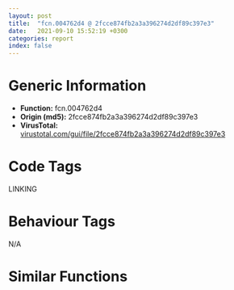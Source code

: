 ```yaml
---
layout: post
title:  "fcn.004762d4 @ 2fcce874fb2a3a396274d2df89c397e3"
date:   2021-09-10 15:52:19 +0300
categories: report
index: false
---
```


# Generic Information
- **Function:** fcn.004762d4
- **Origin (md5):** 2fcce874fb2a3a396274d2df89c397e3
- **VirusTotal:** [virustotal.com/gui/file/2fcce874fb2a3a396274d2df89c397e3][virustotal_ref]

# Code Tags
<span class="tag" id="LINKING">LINKING</span>


# Behaviour Tags
<span class="bhv-tag" id="na">N/A</span>

# Similar Functions
<script type="text/javascript" src="https://www.gstatic.com/charts/loader.js"></script>
<script type="text/javascript">

    google.charts.load('current', {'packages':['corechart']});
    google.charts.setOnLoadCallback(drawChart);

    function drawChart() {
    var data = new google.visualization.DataTable();
        data.addColumn('number', 'X');
        data.addColumn('number', 'Y');
        data.addColumn({type: 'string', role: 'tooltip', 'p': {'html': true}});
        data.addColumn({'type': 'string', 'role': 'style'});
        
        data.addRows([
    [-12.074965476989746, 13.31798267364502, '<b><a href="/report/fcn.004762d4@2fcce874fb2a3a396274d2df89c397e3">fcn.004762d4</a><br>@2fcce874fb2a3a396274d2df89c397e3</b><br>push ebp<br>mov ebp, esp<br>cmp byte[ebp+8], 0<br>jne 0x476304<br>push esi<br>mov esi, 0x543300<br>cmp dword[esi], 0<br>je 0x4762f8<br>cmp dword[esi], 0xffffffff<br>je 0x4762f5<br>push dword[esi]<br>call dword[sym.imp.KERNEL32.dll_FreeLibrary]<br>and dword[esi], 0<br>add esi, 4<br>cmp esi, 0x54330c<br>jne 0x4762e3<br>pop esi<br>pop ebp<br>ret <br><eoc> ', 'point { fill-color: #e0440e; }'],
[47.739501953125, 142.96743774414062, '<b><a href="/report/fcn.004667f0@394c28c779b535ac47055481e5ab2427">fcn.004667f0</a><br>@394c28c779b535ac47055481e5ab2427</b><br>push ebp<br>mov ebp, esp<br>cmp byte[ebp+8], 0<br>jne 0x466820<br>push esi<br>mov esi, 0x49eae8<br>cmp dword[esi], 0<br>je 0x466814<br>cmp dword[esi], 0xffffffff<br>je 0x466811<br>push dword[esi]<br>call dword[sym.imp.KERNEL32.dll_FreeLibrary]<br>and dword[esi], 0<br>add esi, 4<br>cmp esi, 0x49eaf4<br>jne 0x4667ff<br>pop esi<br>pop ebp<br>ret <br><eoc> ', 'null'],
[-39.408267974853516, -22.048627853393555, '<b><a href="/report/fcn.0041f7a2@835812ed365516de32516b9bf14b0450">fcn.0041f7a2</a><br>@835812ed365516de32516b9bf14b0450</b><br>push ebp<br>mov ebp, esp<br>cmp byte[ebp+8], 0<br>jne 0x41f7d2<br>push esi<br>mov esi, 0x4d7608<br>cmp dword[esi], 0<br>je 0x41f7c6<br>cmp dword[esi], 0xffffffff<br>je 0x41f7c3<br>push dword[esi]<br>call dword[sym.imp.KERNEL32.dll_FreeLibrary]<br>and dword[esi], 0<br>add esi, 4<br>cmp esi, 0x4d7614<br>jne 0x41f7b1<br>pop esi<br>pop ebp<br>ret <br><eoc> ', 'null'],
[40.985286712646484, -29.803268432617188, '<b><a href="/report/fcn.0040c3e9@a7fde220a04c8ad1ded25e571c4daa50">fcn.0040c3e9</a><br>@a7fde220a04c8ad1ded25e571c4daa50</b><br>push ebp<br>mov ebp, esp<br>cmp byte[ebp+8], 0<br>jne 0x40c419<br>push esi<br>mov esi, 0x426a04<br>cmp dword[esi], 0<br>je 0x40c40d<br>cmp dword[esi], 0xffffffff<br>je 0x40c40a<br>push dword[esi]<br>call dword[sym.imp.KERNEL32.dll_FreeLibrary]<br>and dword[esi], 0<br>add esi, 4<br>cmp esi, 0x426a14<br>jne 0x40c3f8<br>pop esi<br>pop ebp<br>ret <br><eoc> ', 'null'],
[-71.63594818115234, -51.628509521484375, '<b><a href="/report/fcn.004667f0@3a017db0719485179e5931e1ff048b6a">fcn.004667f0</a><br>@3a017db0719485179e5931e1ff048b6a</b><br>push ebp<br>mov ebp, esp<br>cmp byte[ebp+8], 0<br>jne 0x466820<br>push esi<br>mov esi, 0x49eae8<br>cmp dword[esi], 0<br>je 0x466814<br>cmp dword[esi], 0xffffffff<br>je 0x466811<br>push dword[esi]<br>call dword[sym.imp.KERNEL32.dll_FreeLibrary]<br>and dword[esi], 0<br>add esi, 4<br>cmp esi, 0x49eaf4<br>jne 0x4667ff<br>pop esi<br>pop ebp<br>ret <br><eoc> ', 'null'],
[-28.373830795288086, -63.18299865722656, '<b><a href="/report/fcn.10006844@b74a1e462e0b6bacec09e2503391e156">fcn.10006844</a><br>@b74a1e462e0b6bacec09e2503391e156</b><br>push ebp<br>mov ebp, esp<br>cmp byte[ebp+8], 0<br>jne 0x10006874<br>push esi<br>mov esi, 0x1001ebd0<br>cmp dword[esi], 0<br>je 0x10006868<br>cmp dword[esi], 0xffffffff<br>je 0x10006865<br>push dword[esi]<br>call dword[sym.imp.KERNEL32.dll_FreeLibrary]<br>and dword[esi], 0<br>add esi, 4<br>cmp esi, 0x1001ebdc<br>jne 0x10006853<br>pop esi<br>pop ebp<br>ret <br><eoc> ', 'null'],
[-9.666780471801758, 89.93055725097656, '<b><a href="/report/fcn.00405139@ea6f23b2cb496f8773ec04df5c0f8d87">fcn.00405139</a><br>@ea6f23b2cb496f8773ec04df5c0f8d87</b><br>push ebp<br>mov ebp, esp<br>cmp byte[ebp+8], 0<br>jne 0x405169<br>push esi<br>mov esi, 0x49bf04<br>cmp dword[esi], 0<br>je 0x40515d<br>cmp dword[esi], 0xffffffff<br>je 0x40515a<br>push dword[esi]<br>call dword[sym.imp.KERNEL32.dll_FreeLibrary]<br>and dword[esi], 0<br>add esi, 4<br>cmp esi, 0x49bf14<br>jne 0x405148<br>pop esi<br>pop ebp<br>ret <br><eoc> ', 'null'],
[-87.97795104980469, -7.85935640335083, '<b><a href="/report/fcn.00405139@03a5d7e745838b7e7a4c7d09dcb64e60">fcn.00405139</a><br>@03a5d7e745838b7e7a4c7d09dcb64e60</b><br>push ebp<br>mov ebp, esp<br>cmp byte[ebp+8], 0<br>jne 0x405169<br>push esi<br>mov esi, 0x49bf04<br>cmp dword[esi], 0<br>je 0x40515d<br>cmp dword[esi], 0xffffffff<br>je 0x40515a<br>push dword[esi]<br>call dword[sym.imp.KERNEL32.dll_FreeLibrary]<br>and dword[esi], 0<br>add esi, 4<br>cmp esi, 0x49bf14<br>jne 0x405148<br>pop esi<br>pop ebp<br>ret <br><eoc> ', 'null'],
[108.54537963867188, 15.683595657348633, '<b><a href="/report/fcn.0041f7b2@c0371bf2f84d37acabd30e547b4cc5fa">fcn.0041f7b2</a><br>@c0371bf2f84d37acabd30e547b4cc5fa</b><br>push ebp<br>mov ebp, esp<br>cmp byte[ebp+8], 0<br>jne 0x41f7e2<br>push esi<br>mov esi, 0x449608<br>cmp dword[esi], 0<br>je 0x41f7d6<br>cmp dword[esi], 0xffffffff<br>je 0x41f7d3<br>push dword[esi]<br>call dword[sym.imp.KERNEL32.dll_FreeLibrary]<br>and dword[esi], 0<br>add esi, 4<br>cmp esi, 0x449614<br>jne 0x41f7c1<br>pop esi<br>pop ebp<br>ret <br><eoc> ', 'null'],
[-62.09574508666992, 110.08634185791016, '<b><a href="/report/fcn.0040bf21@b9e7701b101639a92238161f00b7471e">fcn.0040bf21</a><br>@b9e7701b101639a92238161f00b7471e</b><br>push ebp<br>mov ebp, esp<br>cmp byte[ebp+8], 0<br>jne 0x40bf51<br>push esi<br>mov esi, 0x42f5a4<br>cmp dword[esi], 0<br>je 0x40bf45<br>cmp dword[esi], 0xffffffff<br>je 0x40bf42<br>push dword[esi]<br>call dword[sym.imp.KERNEL32.dll_FreeLibrary]<br>and dword[esi], 0<br>add esi, 4<br>cmp esi, 0x42f5b0<br>jne 0x40bf30<br>pop esi<br>pop ebp<br>ret <br><eoc> ', 'null'],
[-88.6341323852539, -115.71741485595703, '<b><a href="/report/fcn.0040bf21@2befdc6dad4b6936d78e65ffd5537599">fcn.0040bf21</a><br>@2befdc6dad4b6936d78e65ffd5537599</b><br>push ebp<br>mov ebp, esp<br>cmp byte[ebp+8], 0<br>jne 0x40bf51<br>push esi<br>mov esi, 0x42f5a4<br>cmp dword[esi], 0<br>je 0x40bf45<br>cmp dword[esi], 0xffffffff<br>je 0x40bf42<br>push dword[esi]<br>call dword[sym.imp.KERNEL32.dll_FreeLibrary]<br>and dword[esi], 0<br>add esi, 4<br>cmp esi, 0x42f5b0<br>jne 0x40bf30<br>pop esi<br>pop ebp<br>ret <br><eoc> ', 'null'],
[155.02891540527344, -33.812217712402344, '<b><a href="/report/fcn.00411127@597d9ee507d1b2a81775aa98c4a2271a">fcn.00411127</a><br>@597d9ee507d1b2a81775aa98c4a2271a</b><br>push ebp<br>mov ebp, esp<br>cmp byte[ebp+8], 0<br>jne 0x411157<br>push esi<br>mov esi, 0x63bf94<br>cmp dword[esi], 0<br>je 0x41114b<br>cmp dword[esi], 0xffffffff<br>je 0x411148<br>push dword[esi]<br>call dword[sym.imp.KERNEL32.dll_FreeLibrary]<br>and dword[esi], 0<br>add esi, 4<br>cmp esi, 0x63bfa4<br>jne 0x411136<br>pop esi<br>pop ebp<br>ret <br><eoc> ', 'null'],
[-143.35862731933594, 33.24594497680664, '<b><a href="/report/fcn.0040bf21@9060907d555cecab3519fcbc82318d7e">fcn.0040bf21</a><br>@9060907d555cecab3519fcbc82318d7e</b><br>push ebp<br>mov ebp, esp<br>cmp byte[ebp+8], 0<br>jne 0x40bf51<br>push esi<br>mov esi, 0x42f5a4<br>cmp dword[esi], 0<br>je 0x40bf45<br>cmp dword[esi], 0xffffffff<br>je 0x40bf42<br>push dword[esi]<br>call dword[sym.imp.KERNEL32.dll_FreeLibrary]<br>and dword[esi], 0<br>add esi, 4<br>cmp esi, 0x42f5b0<br>jne 0x40bf30<br>pop esi<br>pop ebp<br>ret <br><eoc> ', 'null'],
[106.9858169555664, -111.17379760742188, '<b><a href="/report/fcn.004366a6@c2f40b3bc10e39d3d975422ee4d09bab">fcn.004366a6</a><br>@c2f40b3bc10e39d3d975422ee4d09bab</b><br>push ebp<br>mov ebp, esp<br>cmp byte[ebp+8], 0<br>jne 0x4366d6<br>push esi<br>mov esi, 0x4f5b74<br>cmp dword[esi], 0<br>je 0x4366ca<br>cmp dword[esi], 0xffffffff<br>je 0x4366c7<br>push dword[esi]<br>call dword[sym.imp.KERNEL32.dll_FreeLibrary]<br>and dword[esi], 0<br>add esi, 4<br>cmp esi, 0x4f5b84<br>jne 0x4366b5<br>pop esi<br>pop ebp<br>ret <br><eoc> ', 'null'],
[125.92032623291016, 82.47595977783203, '<b><a href="/report/fcn.0040c4e1@8cf34c97b8222fae425942250641fcfd">fcn.0040c4e1</a><br>@8cf34c97b8222fae425942250641fcfd</b><br>push ebp<br>mov ebp, esp<br>cmp byte[ebp+8], 0<br>jne 0x40c511<br>push esi<br>mov esi, 0x4305a4<br>cmp dword[esi], 0<br>je 0x40c505<br>cmp dword[esi], 0xffffffff<br>je 0x40c502<br>push dword[esi]<br>call dword[sym.imp.KERNEL32.dll_FreeLibrary]<br>and dword[esi], 0<br>add esi, 4<br>cmp esi, 0x4305b0<br>jne 0x40c4f0<br>pop esi<br>pop ebp<br>ret <br><eoc> ', 'null'],
[-76.43318939208984, 48.44343185424805, '<b><a href="/report/fcn.0040bf21@31d828bf241be93b3ffe89cf3c313d44">fcn.0040bf21</a><br>@31d828bf241be93b3ffe89cf3c313d44</b><br>push ebp<br>mov ebp, esp<br>cmp byte[ebp+8], 0<br>jne 0x40bf51<br>push esi<br>mov esi, 0x42f5a4<br>cmp dword[esi], 0<br>je 0x40bf45<br>cmp dword[esi], 0xffffffff<br>je 0x40bf42<br>push dword[esi]<br>call dword[sym.imp.KERNEL32.dll_FreeLibrary]<br>and dword[esi], 0<br>add esi, 4<br>cmp esi, 0x42f5b0<br>jne 0x40bf30<br>pop esi<br>pop ebp<br>ret <br><eoc> ', 'null'],
[-32.53596115112305, 53.04432678222656, '<b><a href="/report/fcn.004125e9@7dfa91bbba8f79a5b19b642937435ac0">fcn.004125e9</a><br>@7dfa91bbba8f79a5b19b642937435ac0</b><br>push ebp<br>mov ebp, esp<br>cmp byte[ebp+8], 0<br>jne 0x412619<br>push esi<br>mov esi, 0x4b7f9c<br>cmp dword[esi], 0<br>je 0x41260d<br>cmp dword[esi], 0xffffffff<br>je 0x41260a<br>push dword[esi]<br>call dword[sym.imp.KERNEL32.dll_FreeLibrary]<br>and dword[esi], 0<br>add esi, 4<br>cmp esi, 0x4b7fac<br>jne 0x4125f8<br>pop esi<br>pop ebp<br>ret <br><eoc> ', 'null'],
[37.10209274291992, 80.5212173461914, '<b><a href="/report/fcn.004667f0@2a380710d2016aed75cfad6eacab1d1a">fcn.004667f0</a><br>@2a380710d2016aed75cfad6eacab1d1a</b><br>push ebp<br>mov ebp, esp<br>cmp byte[ebp+8], 0<br>jne 0x466820<br>push esi<br>mov esi, 0x49eae8<br>cmp dword[esi], 0<br>je 0x466814<br>cmp dword[esi], 0xffffffff<br>je 0x466811<br>push dword[esi]<br>call dword[sym.imp.KERNEL32.dll_FreeLibrary]<br>and dword[esi], 0<br>add esi, 4<br>cmp esi, 0x49eaf4<br>jne 0x4667ff<br>pop esi<br>pop ebp<br>ret <br><eoc> ', 'null'],
[7.18332052230835, 47.412906646728516, '<b><a href="/report/fcn.0040bf21@8db9fe0b752fe464ff1c81507df8551a">fcn.0040bf21</a><br>@8db9fe0b752fe464ff1c81507df8551a</b><br>push ebp<br>mov ebp, esp<br>cmp byte[ebp+8], 0<br>jne 0x40bf51<br>push esi<br>mov esi, 0x42f5a4<br>cmp dword[esi], 0<br>je 0x40bf45<br>cmp dword[esi], 0xffffffff<br>je 0x40bf42<br>push dword[esi]<br>call dword[sym.imp.KERNEL32.dll_FreeLibrary]<br>and dword[esi], 0<br>add esi, 4<br>cmp esi, 0x42f5b0<br>jne 0x40bf30<br>pop esi<br>pop ebp<br>ret <br><eoc> ', 'null'],
[-1.2120718955993652, -25.3846435546875, '<b><a href="/report/fcn.004169c0@5f763449465a14d1cdb5ea67e2f984d0">fcn.004169c0</a><br>@5f763449465a14d1cdb5ea67e2f984d0</b><br>push ebp<br>mov ebp, esp<br>cmp byte[ebp+8], 0<br>jne 0x4169f0<br>push esi<br>mov esi, 0x46032c<br>cmp dword[esi], 0<br>je 0x4169e4<br>cmp dword[esi], 0xffffffff<br>je 0x4169e1<br>push dword[esi]<br>call dword[sym.imp.KERNEL32.dll_FreeLibrary]<br>and dword[esi], 0<br>add esi, 4<br>cmp esi, 0x46033c<br>jne 0x4169cf<br>pop esi<br>pop ebp<br>ret <br><eoc> ', 'null'],
[87.9443359375, -34.308448791503906, '<b><a href="/report/fcn.0041f7b2@5e50a67c7e8dbb50c23acbc92eb08f0e">fcn.0041f7b2</a><br>@5e50a67c7e8dbb50c23acbc92eb08f0e</b><br>push ebp<br>mov ebp, esp<br>cmp byte[ebp+8], 0<br>jne 0x41f7e2<br>push esi<br>mov esi, 0x449608<br>cmp dword[esi], 0<br>je 0x41f7d6<br>cmp dword[esi], 0xffffffff<br>je 0x41f7d3<br>push dword[esi]<br>call dword[sym.imp.KERNEL32.dll_FreeLibrary]<br>and dword[esi], 0<br>add esi, 4<br>cmp esi, 0x449614<br>jne 0x41f7c1<br>pop esi<br>pop ebp<br>ret <br><eoc> ', 'null'],
[43.336585998535156, 35.956417083740234, '<b><a href="/report/fcn.004667f0@6f3954a480bef11309decb3759df55ad">fcn.004667f0</a><br>@6f3954a480bef11309decb3759df55ad</b><br>push ebp<br>mov ebp, esp<br>cmp byte[ebp+8], 0<br>jne 0x466820<br>push esi<br>mov esi, 0x49eae8<br>cmp dword[esi], 0<br>je 0x466814<br>cmp dword[esi], 0xffffffff<br>je 0x466811<br>push dword[esi]<br>call dword[sym.imp.KERNEL32.dll_FreeLibrary]<br>and dword[esi], 0<br>add esi, 4<br>cmp esi, 0x49eaf4<br>jne 0x4667ff<br>pop esi<br>pop ebp<br>ret <br><eoc> ', 'null'],
[77.75979614257812, 54.37138366699219, '<b><a href="/report/fcn.0040410d@48311276b3cd8adebcd777f7aad326b2">fcn.0040410d</a><br>@48311276b3cd8adebcd777f7aad326b2</b><br>push ebp<br>mov ebp, esp<br>cmp byte[ebp+8], 0<br>jne 0x40413d<br>push esi<br>mov esi, 0x4a1bc0<br>cmp dword[esi], 0<br>je 0x404131<br>cmp dword[esi], 0xffffffff<br>je 0x40412e<br>push dword[esi]<br>call dword[sym.imp.KERNEL32.dll_FreeLibrary]<br>and dword[esi], 0<br>add esi, 4<br>cmp esi, 0x4a1bd0<br>jne 0x40411c<br>pop esi<br>pop ebp<br>ret <br><eoc> ', 'null'],
[-50.81195831298828, 14.760188102722168, '<b><a href="/report/fcn.0040bf21@8fe319558c6f221efde51f3acc33b19c">fcn.0040bf21</a><br>@8fe319558c6f221efde51f3acc33b19c</b><br>push ebp<br>mov ebp, esp<br>cmp byte[ebp+8], 0<br>jne 0x40bf51<br>push esi<br>mov esi, 0x42f5a4<br>cmp dword[esi], 0<br>je 0x40bf45<br>cmp dword[esi], 0xffffffff<br>je 0x40bf42<br>push dword[esi]<br>call dword[sym.imp.KERNEL32.dll_FreeLibrary]<br>and dword[esi], 0<br>add esi, 4<br>cmp esi, 0x42f5b0<br>jne 0x40bf30<br>pop esi<br>pop ebp<br>ret <br><eoc> ', 'null'],
[66.41865539550781, 2.80487060546875, '<b><a href="/report/fcn.0041f7a2@d9b85b9b67587bbf2112c62164413bd8">fcn.0041f7a2</a><br>@d9b85b9b67587bbf2112c62164413bd8</b><br>push ebp<br>mov ebp, esp<br>cmp byte[ebp+8], 0<br>jne 0x41f7d2<br>push esi<br>mov esi, 0x4d7608<br>cmp dword[esi], 0<br>je 0x41f7c6<br>cmp dword[esi], 0xffffffff<br>je 0x41f7c3<br>push dword[esi]<br>call dword[sym.imp.KERNEL32.dll_FreeLibrary]<br>and dword[esi], 0<br>add esi, 4<br>cmp esi, 0x4d7614<br>jne 0x41f7b1<br>pop esi<br>pop ebp<br>ret <br><eoc> ', 'null'],
[23.94168472290039, 4.357147693634033, '<b><a href="/report/fcn.0040c3e9@0b073c89b077a27e3496540be7574e33">fcn.0040c3e9</a><br>@0b073c89b077a27e3496540be7574e33</b><br>push ebp<br>mov ebp, esp<br>cmp byte[ebp+8], 0<br>jne 0x40c419<br>push esi<br>mov esi, 0x426a04<br>cmp dword[esi], 0<br>je 0x40c40d<br>cmp dword[esi], 0xffffffff<br>je 0x40c40a<br>push dword[esi]<br>call dword[sym.imp.KERNEL32.dll_FreeLibrary]<br>and dword[esi], 0<br>add esi, 4<br>cmp esi, 0x426a14<br>jne 0x40c3f8<br>pop esi<br>pop ebp<br>ret <br><eoc> ', 'null'],
[59.0511589050293, -69.37920379638672, '<b><a href="/report/fcn.00408334@fca52b995e756cff97168f6fef94b37d">fcn.00408334</a><br>@fca52b995e756cff97168f6fef94b37d</b><br>push ebp<br>mov ebp, esp<br>cmp byte[ebp+8], 0<br>jne 0x408364<br>push esi<br>mov esi, 0x41c244<br>cmp dword[esi], 0<br>je 0x408358<br>cmp dword[esi], 0xffffffff<br>je 0x408355<br>push dword[esi]<br>call dword[sym.imp.KERNEL32.dll_FreeLibrary]<br>and dword[esi], 0<br>add esi, 4<br>cmp esi, 0x41c250<br>jne 0x408343<br>pop esi<br>pop ebp<br>ret <br><eoc> ', 'null'],
[14.865059852600098, -60.972843170166016, '<b><a href="/report/fcn.0040c4e2@d59f9c4f445b9f980173dec064f55091">fcn.0040c4e2</a><br>@d59f9c4f445b9f980173dec064f55091</b><br>push ebp<br>mov ebp, esp<br>cmp byte[ebp+8], 0<br>jne 0x40c512<br>push esi<br>mov esi, 0x436fd8<br>cmp dword[esi], 0<br>je 0x40c506<br>cmp dword[esi], 0xffffffff<br>je 0x40c503<br>push dword[esi]<br>call dword[sym.imp.KERNEL32.dll_FreeLibrary]<br>and dword[esi], 0<br>add esi, 4<br>cmp esi, 0x436fe8<br>jne 0x40c4f1<br>pop esi<br>pop ebp<br>ret <br><eoc> ', 'null'],
[-5.978343486785889, -111.28700256347656, '<b><a href="/report/fcn.004667f0@cd64783198de5872d050db281b6d529b">fcn.004667f0</a><br>@cd64783198de5872d050db281b6d529b</b><br>push ebp<br>mov ebp, esp<br>cmp byte[ebp+8], 0<br>jne 0x466820<br>push esi<br>mov esi, 0x49eae8<br>cmp dword[esi], 0<br>je 0x466814<br>cmp dword[esi], 0xffffffff<br>je 0x466811<br>push dword[esi]<br>call dword[sym.imp.KERNEL32.dll_FreeLibrary]<br>and dword[esi], 0<br>add esi, 4<br>cmp esi, 0x49eaf4<br>jne 0x4667ff<br>pop esi<br>pop ebp<br>ret <br><eoc> ', 'null'],
[19.99363136291504, -112.48082733154297, '<b><a href="/report/fcn.0040bf21@41d541db4a17e11df1b616218be77825">fcn.0040bf21</a><br>@41d541db4a17e11df1b616218be77825</b><br>push ebp<br>mov ebp, esp<br>cmp byte[ebp+8], 0<br>jne 0x40bf51<br>push esi<br>mov esi, 0x42f5a4<br>cmp dword[esi], 0<br>je 0x40bf45<br>cmp dword[esi], 0xffffffff<br>je 0x40bf42<br>push dword[esi]<br>call dword[sym.imp.KERNEL32.dll_FreeLibrary]<br>and dword[esi], 0<br>add esi, 4<br>cmp esi, 0x42f5b0<br>jne 0x40bf30<br>pop esi<br>pop ebp<br>ret <br><eoc> ', 'null'],
[5.675013065338135, -143.45989990234375, '<b><a href="/report/fcn.004667f0@da55f6ad71c51a7bfc62709434cb3d45">fcn.004667f0</a><br>@da55f6ad71c51a7bfc62709434cb3d45</b><br>push ebp<br>mov ebp, esp<br>cmp byte[ebp+8], 0<br>jne 0x466820<br>push esi<br>mov esi, 0x49eae8<br>cmp dword[esi], 0<br>je 0x466814<br>cmp dword[esi], 0xffffffff<br>je 0x466811<br>push dword[esi]<br>call dword[sym.imp.KERNEL32.dll_FreeLibrary]<br>and dword[esi], 0<br>add esi, 4<br>cmp esi, 0x49eaf4<br>jne 0x4667ff<br>pop esi<br>pop ebp<br>ret <br><eoc> ', 'null'],

        ]);

    var options = {
        title: 'Similarity Plot',
        legend: 'none',
        colors: ['#dedbd9', '#e6693e', '#ec8f6e', '#f3b49f', '#f6c7b6'],
        tooltip: {isHtml: true, trigger: 'both'},
        explorer: {
        actions: ["dragToZoom", "rightClickToReset"],
        },
        chartArea: {
        width: '80%',
        height: '80%'
        },
        width: '100%',
        height: '100%'
    };

    var chart = new google.visualization.ScatterChart(document.getElementById('chart_div'));

    chart.draw(data, options);
    }
    
</script>


<div id="chart_div" style="width: 100%px; height: 100%;"></div>

# Disassembled Code
{% highlight nasm %}

push ebp
mov ebp, esp
cmp byte[ebp+8], 0
jne 0x476304
push esi
mov esi, 0x543300
cmp dword[esi], 0
je 0x4762f8
cmp dword[esi], 0xffffffff
je 0x4762f5
push dword[esi]
call dword[sym.imp.KERNEL32.dll_FreeLibrary]
and dword[esi], 0
add esi, 4
cmp esi, 0x54330c
jne 0x4762e3
pop esi
pop ebp
ret

{% endhighlight %}

[virustotal_ref]: https://www.virustotal.com/gui/file/2fcce874fb2a3a396274d2df89c397e3